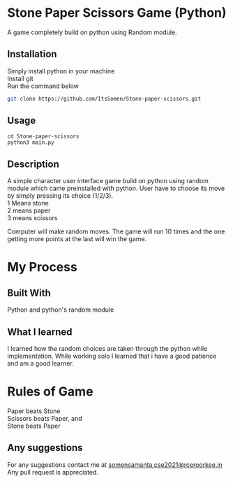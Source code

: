 # Stone Paper Scissors Game (Python) 

A game completely build on python using Random module.

## Installation

Simply install python in your machine\
Install git\
Run the command below

```bash
git clone https://github.com/ItsSomen/Stone-paper-scissors.git
```

## Usage

```
cd Stone-paper-scissors
python3 main.py
```

## Description
A simple character user interface game build on python using random module which came preinstalled with python. User have to choose its move by simply pressing its choice (1/2/3).\
1 Means stone\
2 means paper\
3 means scissors

Computer will make random moves. The game will run 10 times and the one getting more points at the last will win the game.

# My Process
## Built With
Python and python's random module
## What I learned
I learned how the random choices are taken through the python while implementation.
While working solo I learned that i have a good patience and am a good learner.

# Rules of Game
Paper beats Stone\
Scissors beats Paper, and\
Stone beats Paper

## Any suggestions
For any suggestions contact me at somensamanta.cse2021@rceroorkee.in
Any pull request is appreciated.
